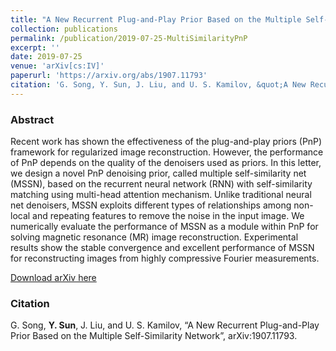 ```yaml
---
title: "A New Recurrent Plug-and-Play Prior Based on the Multiple Self-Similarity Network"
collection: publications
permalink: /publication/2019-07-25-MultiSimilarityPnP
excerpt: ''
date: 2019-07-25
venue: 'arXiv[cs:IV]'
paperurl: 'https://arxiv.org/abs/1907.11793'
citation: 'G. Song, Y. Sun, J. Liu, and U. S. Kamilov, &quot;A New Recurrent Plug-and-Play Prior Based on the Multiple Self-Similarity Network&quot;'
---
```


### Abstract
Recent work has shown the effectiveness of the plug-and-play priors (PnP) framework for regularized image reconstruction. However, the performance of PnP depends on the quality of the denoisers used as priors. In this letter, we design a novel PnP denoising prior, called multiple self-similarity net (MSSN), based on the recurrent neural network (RNN) with self-similarity matching using multi-head attention mechanism. Unlike traditional neural net denoisers, MSSN exploits different types of relationships among non-local and repeating features to remove the noise in the input image. We numerically evaluate the performance of MSSN as a module within PnP for solving magnetic resonance (MR) image reconstruction. Experimental results show the stable convergence and excellent performance of MSSN for reconstructing images from highly compressive Fourier measurements.

[Download arXiv here](https://arxiv.org/abs/1907.11793)

### Citation
G. Song, __Y. Sun__, J. Liu, and U. S. Kamilov, “A New Recurrent Plug-and-Play Prior Based on the Multiple Self-Similarity Network”, arXiv:1907.11793.
